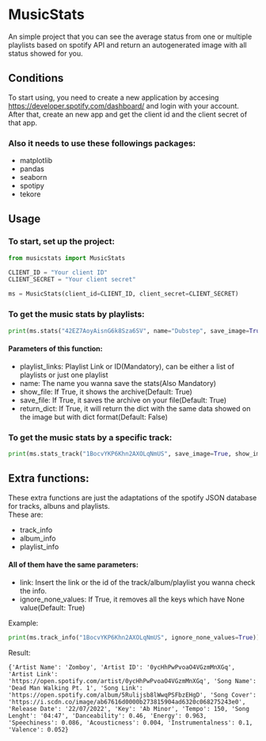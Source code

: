 # MusicStats
An simple project that you can see the average status from one or multiple playlists based on spotify API and return an autogenerated image with all status showed for you.

## Conditions

To start using, you need to create a new application by accesing https://developer.spotify.com/dashboard/ and login with your account. </br>
After that, create an new app and get the client id and the client secret of that app.

<h3> Also it needs to use these followings packages: </h3>

- matplotlib
- pandas
- seaborn
- spotipy
- tekore

## Usage

<h3> To start, set up the project: </h3>

```py
from musicstats import MusicStats

CLIENT_ID = "Your client ID"
CLIENT_SECRET = "Your client secret"

ms = MusicStats(client_id=CLIENT_ID, client_secret=CLIENT_SECRET)
```

<h3> To get the music stats by playlists: </h3>

```py
print(ms.stats("42EZ7AoyAisnG6k8Sza6SV", name="Dubstep", save_image=True, show_image=True, return_dict=True))
```

<h4> Parameters of this function: </h4>

- playlist_links: Playlist Link or ID(Mandatory), can be either a list of playlists or just one playlist
- name: The name you wanna save the stats(Also Mandatory)
- show_file: If True, it shows the archive(Default: True)
- save_file: If True, it saves the archive on your file(Default: True)
- return_dict: If True, it will return the dict with the same data showed on the image but with dict format(Default: False)

<h3> To get the music stats by a specific track: </h3>

```py
print(ms.stats_track("1BocvYKP6Khn2AXOLqNmUS", save_image=True, show_image=True, return_dict=True))
```

<h2> Extra functions: </h3>

These extra functions are just the adaptations of the spotify JSON database for tracks, albuns and playlists. </br>
These are:

- track_info
- album_info
- playlist_info

<h4> All of them have the same parameters: </h4>

- link: Insert the link or the id of the track/album/playlist you wanna check the info.
- ignore_none_values: If True, it removes all the keys which have None value(Default: True)

Example:

```py
print(ms.track_info("1BocvYKP6Khn2AXOLqNmUS", ignore_none_values=True))
```

Result:

```
{'Artist Name': 'Zomboy', 'Artist ID': '0ycHhPwPvoaO4VGzmMnXGq', 'Artist Link': 'https://open.spotify.com/artist/0ycHhPwPvoaO4VGzmMnXGq', 'Song Name': 'Dead Man Walking Pt. 1', 'Song Link': 'https://open.spotify.com/album/5Rulijsb8lWwqPSFbzEHgD', 'Song Cover': 'https://i.scdn.co/image/ab67616d0000b273815904ad6320c068275243e0', 'Release Date': '22/07/2022', 'Key': 'Ab Minor', 'Tempo': 150, 'Song Lenght': '04:47', 'Danceability': 0.46, 'Energy': 0.963, 'Speechiness': 0.086, 'Acousticness': 0.004, 'Instrumentalness': 0.1, 'Valence': 0.052}
```
